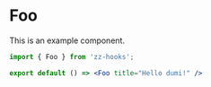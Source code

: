 # Foo

This is an example component.

```jsx
import { Foo } from 'zz-hooks';

export default () => <Foo title="Hello dumi!" />
```
